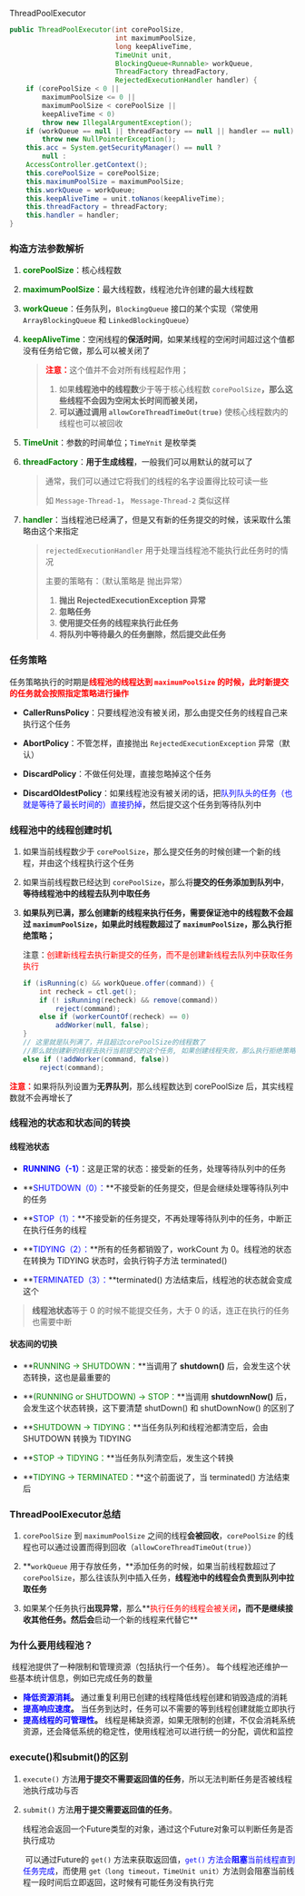 ThreadPoolExecutor



```java
public ThreadPoolExecutor(int corePoolSize,
                          int maximumPoolSize,
                          long keepAliveTime,
                          TimeUnit unit,
                          BlockingQueue<Runnable> workQueue,
                          ThreadFactory threadFactory,
                          RejectedExecutionHandler handler) {
    if (corePoolSize < 0 ||
        maximumPoolSize <= 0 ||
        maximumPoolSize < corePoolSize ||
        keepAliveTime < 0)
        throw new IllegalArgumentException();
    if (workQueue == null || threadFactory == null || handler == null)
        throw new NullPointerException();
    this.acc = System.getSecurityManager() == null ?
        null :
    AccessController.getContext();
    this.corePoolSize = corePoolSize;
    this.maximumPoolSize = maximumPoolSize;
    this.workQueue = workQueue;
    this.keepAliveTime = unit.toNanos(keepAliveTime);
    this.threadFactory = threadFactory;
    this.handler = handler;
}
```

### 构造方法参数解析

1. **<font color=green>corePoolSize</font>**：核心线程数

2. **<font color=green>maximumPoolSize</font>**：最大线程数，线程池允许创建的最大线程数

3. **<font color=green>workQueue</font>**：任务队列，`BlockingQueue` 接口的某个实现（常使用 `ArrayBlockingQueue` 和 `LinkedBlockingQueue`）

4. **<font color=green>keepAliveTime</font>**：空闲线程的**保活时间**，如果某线程的空闲时间超过这个值都没有任务给它做，那么可以被关闭了

   > <font color=red>**注意：**</font>这个值并不会对所有线程起作用；
   >
   > 1. 如果**线程池中的线程数**少于等于核心线程数 `corePoolSize`**，那么这些线程不会因为空闲太长时间而被关闭，**
   > 2. **可以通过调用 `allowCoreThreadTimeOut(true)`** 使核心线程数内的线程也可以被回收

5. **<font color=green>TimeUnit</font>**：参数的时间单位；`TimeYnit` 是枚举类

6. **<font color=green>threadFactory</font>**：**用于生成线程**，一般我们可以用默认的就可以了

   > 通常，我们可以通过它将我们的线程的名字设置得比较可读一些
   >
   > 如 `Message-Thread-1`， `Message-Thread-2` 类似这样

7. **<font color=green>handler</font>**：当线程池已经满了，但是又有新的任务提交的时候，该采取什么策略由这个来指定

   >  `rejectedExecutionHandler` 用于处理当线程池不能执行此任务时的情况
   >
   > 主要的策略有：（默认策略是 抛出异常）
   >
   > 1. **抛出 RejectedExecutionException 异常**
   > 2. **忽略任务**
   > 3. **使用提交任务的线程来执行此任务**
   > 4. **将队列中等待最久的任务删除，然后提交此任务**



### 任务策略

​		任务策略执行的时期是<font color=red>**线程池的线程达到 `maximumPoolSize` 的时候，此时新提交的任务就会按照指定策略进行操作**</font>

- **CallerRunsPolicy**：只要线程池没有被关闭，那么由提交任务的线程自己来执行这个任务

  

- **AbortPolicy**：不管怎样，直接抛出 `RejectedExecutionException` 异常（默认）

  

- **DiscardPolicy**：不做任何处理，直接忽略掉这个任务

  

- **DiscardOldestPolicy**：如果线程池没有被关闭的话，把<font color=blue>队列队头的任务（也就是等待了最长时间的）直接扔掉</font>，然后提交这个任务到等待队列中



### 线程池中的线程创建时机

1. 如果当前线程数少于 `corePoolSize`，那么提交任务的时候创建一个新的线程，并由这个线程执行这个任务

2. 如果当前线程数已经达到 `corePoolSize`，那么将**提交的任务添加到队列中**，**等待线程池中的线程去队列中取任务**

3. **如果队列已满，那么创建新的线程来执行任务，需要保证池中的线程数不会超过 `maximumPoolSize`，如果此时线程数超过了 `maximumPoolSize`，那么执行拒绝策略；**

   注意：<font color=red>创建新线程去执行新提交的任务，而不是创建新线程去队列中获取任务执行</font>

   ```java
   if (isRunning(c) && workQueue.offer(command)) {
       int recheck = ctl.get();
       if (! isRunning(recheck) && remove(command))
           reject(command);
       else if (workerCountOf(recheck) == 0)
           addWorker(null, false);
   }
   // 这里就是队列满了，并且超过corePoolSize的线程数了
   //那么就创建新的线程去执行当前提交的这个任务, 如果创建线程失败，那么执行拒绝策略
   else if (!addWorker(command, false))
       reject(command);
   ```

   

<font color=red>**注意：**</font>如果将队列设置为**无界队列**，那么线程数达到 corePoolSize 后，其实线程数就不会再增长了



### 线程池的状态和状态间的转换

#### 线程池状态

- **<font color=blue>RUNNING（-1）</font>**：这是正常的状态：接受新的任务，处理等待队列中的任务

- **<font color=blue>SHUTDOWN（0）：</font>**不接受新的任务提交，但是会继续处理等待队列中的任务

-  **<font color=blue>STOP（1）：</font>**不接受新的任务提交，不再处理等待队列中的任务，中断正在执行任务的线程

- **<font color=blue>TIDYING（2）：</font>**所有的任务都销毁了，workCount 为 0。线程池的状态在转换为 TIDYING 状态时，会执行钩子方法 terminated()

- **<font color=blue>TERMINATED（3）：</font>**terminated() 方法结束后，线程池的状态就会变成这个

> **线程池状态**等于 0 的时候不能提交任务，大于 0 的话，连正在执行的任务也需要中断

#### 状态间的切换

- **<font color=green>RUNNING -> SHUTDOWN：</font>**当调用了 **shutdown()** 后，会发生这个状态转换，这也是最重要的

-  **<font color=green>(RUNNING or SHUTDOWN) -> STOP：</font>**当调用 **shutdownNow()** 后，会发生这个状态转换，这下要清楚 shutDown() 和 shutDownNow() 的区别了

- **<font color=green>SHUTDOWN -> TIDYING：</font>**当任务队列和线程池都清空后，会由 SHUTDOWN 转换为 TIDYING

- **<font color=green>STOP -> TIDYING：</font>**当任务队列清空后，发生这个转换

- **<font color=green>TIDYING -> TERMINATED：</font>**这个前面说了，当 terminated() 方法结束后



### ThreadPoolExecutor总结

1. `corePoolSize` 到 `maximumPoolSize` 之间的线程**会被回收**，`corePoolSize`  的线程也可以通过设置而得到回收（`allowCoreThreadTimeOut(true)`）

2. **`workQueue` 用于存放任务，**添加任务的时候，如果当前线程数超过了 `corePoolSize`，那么往该队列中插入任务，**线程池中的线程会负责到队列中拉取任务**

3. 如果某个任务执行**出现异常**，那么**<font color=red>执行任务的线程会被关闭</font>**，而不是继续接收其他任务。然后会**启动一个新的线程来代替它**



### 为什么要用线程池？

​		线程池提供了一种限制和管理资源（包括执行一个任务）。 每个线程池还维护一些基本统计信息，例如已完成任务的数量

- **<font color=blue>降低资源消耗</font>。** 通过重复利用已创建的线程降低线程创建和销毁造成的消耗
- **<font color=blue>提高响应速度</font>。** 当任务到达时，任务可以不需要的等到线程创建就能立即执行
- **<font color=blue>提高线程的可管理性</font>。** 线程是稀缺资源，如果无限制的创建，不仅会消耗系统资源，还会降低系统的稳定性，使用线程池可以进行统一的分配，调优和监控



### execute()和submit()的区别

1. `execute()` 方法**用于提交不需要返回值的任务**，所以无法判断任务是否被线程池执行成功与否

2. `submit()` 方法**用于提交需要返回值的任务**。

   ​		线程池会返回一个Future类型的对象，通过这个Future对象可以判断任务是否执行成功

   ​		可以通过Future的 `get()` 方法来获取返回值，<font color=blue>`get()` 方法会**阻塞**当前线程直到任务完成</font>，而使用 `get（long timeout，TimeUnit unit）`方法则会阻塞当前线程一段时间后立即返回，这时候有可能任务没有执行完

